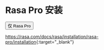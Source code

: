 # Rasa Pro 安装

<button data-md-color-primary="amber">仅 Rasa Pro</button>

<https://rasa.com/docs/rasa/installation/rasa-pro/installation>{:target="_blank"}
